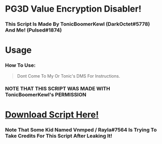 # PG3D Value Encryption Disabler!
### This Script Is Made By TonicBoomerKewl (DarkOctet#5778) And Me! (Pulsed#1874)

# Usage
### How To Use:
> Dont Come To My Or Tonic's DMS For Instructions.

### NOTE THAT THIS SCRIPT WAS MADE WITH TonicBoomerKewl's PERMISSION

# [Download Script Here!](https://github.com/ChrxnZ/PG3D-22.5.4-Value-Encryption-Disabler-GG-Script/blob/main/PG3D%2022.5.4%20Value%20Encryption%20Disabler%20Made%20By%20ChrxnZ%20Or%20Pulsed%231874.lua)
### Note That Some Kid Named Vnmped / Rayla#7564 Is Trying To Take Credits For This Script After Leaking It!
